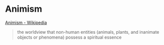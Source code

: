# Animism

<a href="http://en.wikipedia.org/wiki/Animism" target="_blank">Animism - Wikipedia</a>

> the worldview that non-human entities (animals, plants, and inanimate objects or phenomena) possess a spiritual essence
